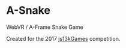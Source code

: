# A-Snake
WebVR / A-Frame Snake Game

Created for the 2017 [js13kGames](http://2017.js13kgames.com/) competition.
